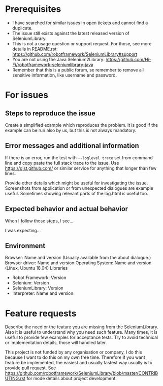 # Prerequisites

- I have searched for similar issues in open tickets and cannot find a duplicate.
- The issue still exists against the latest released version of SeleniumLibrary.
- This is not a usage question or support request. For those, see more details in README.rst: https://github.com/robotframework/SeleniumLibrary#support
- You are not using the Java Selenium2Library: https://github.com/Hi-Fi/robotframework-seleniumlibrary-java
- Remember that this is a public forum, so remember to remove all sensitive
information, like username and password.

# For issues
## Steps to reproduce the issue

Create a simplified example which reproduces the problem. It is good if the example
can be run also by us, but this is not always mandatory.

## Error messages and additional information

If there is an error, run the test with `--loglevel trace` set from command line
and copy paste the full stack trace to the issue. Use https://gist.github.com/ or
similar service for anything that longer than few lines.

Provide other details which might be useful for investigating the issue. Screenshots
from application or from unexpected dialogues are example useful. Sometimes showing
relevant parts of the log.html is useful too.

## Expected behavior and actual behavior

When I follow those steps, I see...

I was expecting...

## Environment

Browser: Name and version (Usually available from the about dialogue.)
Browser driver: Name and version
Operating System: Name and version (Linux, Ubuntu 18.04)
Libraries
- Robot Framework: Version
- Selenium: Version
- SeleniumLibrary: Version
- Interpreter: Name and version  

# Feature requests
Describe the need or the feature you are missing from the SeleniumLibrary. Also it
is useful to understand why you need such feature. Many times, it is useful to provide
few examples for acceptance tests. Try to avoid technical or implementation details,
those will handled later.

This project is not funded by any organisation or company, I do this because I
want to do this on my own free time. Therefore if you want feature be implemented,
the easiest and usually fastest way usually is to provide pull request. See
https://github.com/robotframework/SeleniumLibrary/blob/master/CONTRIBUTING.rst
for mode details about project development.
